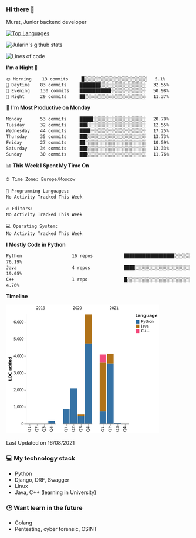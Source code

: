 ### Hi there 👋

Murat, Junior backend developer

[![Top Languages](https://github-readme-stats.vercel.app/api/top-langs/?username=Jularin&layout=compact)]()

![Jularin's github stats](https://github-readme-stats.vercel.app/api?username=Jularin&show_icons=true&include_all_commits=true&count_private=true)

<!--START_SECTION:waka-->
![Lines of code](https://img.shields.io/badge/From%20Hello%20World%20I%27ve%20Written-18401%20lines%20of%20code-blue)

**I'm a Night 🦉** 

```text
🌞 Morning    13 commits     █░░░░░░░░░░░░░░░░░░░░░░░░   5.1% 
🌆 Daytime    83 commits     ████████░░░░░░░░░░░░░░░░░   32.55% 
🌃 Evening    130 commits    ████████████░░░░░░░░░░░░░   50.98% 
🌙 Night      29 commits     ██░░░░░░░░░░░░░░░░░░░░░░░   11.37%

```
📅 **I'm Most Productive on Monday** 

```text
Monday       53 commits     █████░░░░░░░░░░░░░░░░░░░░   20.78% 
Tuesday      32 commits     ███░░░░░░░░░░░░░░░░░░░░░░   12.55% 
Wednesday    44 commits     ████░░░░░░░░░░░░░░░░░░░░░   17.25% 
Thursday     35 commits     ███░░░░░░░░░░░░░░░░░░░░░░   13.73% 
Friday       27 commits     ██░░░░░░░░░░░░░░░░░░░░░░░   10.59% 
Saturday     34 commits     ███░░░░░░░░░░░░░░░░░░░░░░   13.33% 
Sunday       30 commits     ███░░░░░░░░░░░░░░░░░░░░░░   11.76%

```


📊 **This Week I Spent My Time On** 

```text
⌚︎ Time Zone: Europe/Moscow

💬 Programming Languages: 
No Activity Tracked This Week

🔥 Editors: 
No Activity Tracked This Week

💻 Operating System: 
No Activity Tracked This Week

```

**I Mostly Code in Python** 

```text
Python                   16 repos            ███████████████████░░░░░░   76.19% 
Java                     4 repos             ████░░░░░░░░░░░░░░░░░░░░░   19.05% 
C++                      1 repo              █░░░░░░░░░░░░░░░░░░░░░░░░   4.76%

```


**Timeline**

![Chart not found](https://raw.githubusercontent.com/Jularin/Jularin/main/charts/bar_graph.png) 


 Last Updated on 16/08/2021
<!--END_SECTION:waka-->

### 💻 My technology stack
 - Python
 - Django, DRF, Swagger
 - Linux 
 - Java, C++ (learning in University)

### 🕒 Want learn in the future
 - Golang
 - Pentesting, cyber forensic, OSINT
